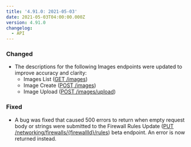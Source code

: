 ```yaml
---
title: '4.91.0: 2021-05-03'
date: 2021-05-03T04:00:00.000Z
version: 4.91.0
changelog:
  - API
---
```


### Changed

- The descriptions for the following Images endpoints were updated to improve accuracy and clarity:
  - Images List ([GET /images](https://www.linode.com/docs/api/images/#images-list))
  - Image Create ([POST /images](https://www.linode.com/docs/api/images/#image-create))
  - Image Upload ([POST /images/upload](https://www.linode.com/docs/api/images/#image-upload))

### Fixed

- A bug was fixed that caused 500 errors to return when empty request body or strings were submitted to the Firewall Rules Update ([PUT /networking/firewalls/{firewallId}/rules](https://www.linode.com/docs/api/networking/#firewall-rules-update)) beta endpoint. An error is now returned instead.
